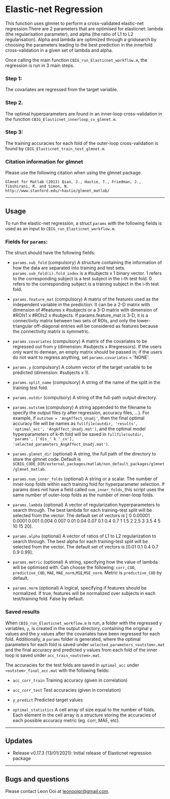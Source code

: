 # Elastic-net Regression

This function uses glmnet to perform a cross-validated elastic-net regression.There are 2 parameters that are optimised for elasticnet: lambda (the regularisation parameter), and alpha (the ratio of L1 to L2 regularisation). Alpha and lambda are optimized through a gridsearch by choosing the parameters leading to the best prediction in the innerfold cross-validation in a given set of lambda and alpha.

Once calling the main function `CBIG_run_Elasticnet_workflow.m`, the regression is run in 3 main steps.
### Step 1:
The covariates are regressed from the target variable.
### Step 2.
The optimal hyperparameters are found in an inner-loop cross-validation in the function `CBIG_Elasticnet_innerloop_cv_glmnet.m`.
### Step 3:
The training accuracies for each fold of the outer-loop cross-validation is found by `CBIG_Elasticnet_train_test_glmnet.m`.

### Citation information for glmnet

Please use the following citation when using the glmnet package.

```
Glmnet for Matlab (2013) Qian, J., Hastie, T., Friedman, J., Tibshirani, R. and Simon, N.
http://www.stanford.edu/~hastie/glmnet_matlab/
```

----

## Usage

To run the elastic-net regression, a struct `params` with the following fields is used as an input to `CBIG_run_Elasticnet_workflow.m`.

### Fields for `params`:
The struct should have the following fields:

   - `params.sub_fold` (compulsory)
     A structure containing the information of how the data are separated into training and test sets. `params.sub_fold(i).fold_index` is a #subjects x 1 binary vector. 1 refers to the corresponding subject is a test subject in the i-th test fold. 0 refers to the corresponding subject is a training subject in the i-th test fold.

   - `params.feature_mat` (compulsory)
     A matrix of the features used as the independent variable in the prediction. It can be a 2-D matrix with dimension of #features x #subjects or a 3-D matrix with dimension of #ROIs1 x #ROIs2 x #subjects. If params.feature_mat is 3-D, it is a connectivity matrix between two sets of ROIs, and only the lower-triangular off-diagonal entries will be considered as features because the connectivity matrix is symmetric.

   - `params.covariates` (compulsory)
     A matrix of the covariates to be regressed out from y (dimension: #subjects x #regressors). If the users only want to demean, an empty matrix should be passed in; if the users do not want to regress anything, set `params.covariates` = 'NONE'.

   - `params.y` (compulsory)
     A column vector of the target variable to be predicted (dimension: #subjects x 1).

   - `params.split_name` (compulsory)
     A string of the name of the split in the training test fold.

   - `params.outdir` (compulsory)
     A string of the full-path output directory.
 
   - `params.outstem` (compulsory)
     A string appended to the filename to specify the output files (y after regression, accuracy files, ...). For example, if `outstem = 'AngAffect_Unadj'`, then the final optimal accuracy file will be names as `fullfile(outdir, 'results', 'optimal_acc', 'AngAffect_Unadj.mat')`, and the optimal model hyperparameters of k-th fold will be saved in `fullfile(outdir, 'params', ['dis_' k '_cv'], 'selected_parameters_AngAffect_Unadj.mat')`.

   - `params.glmnet_dir` (optional)
     A string, the full path of the directory to store the glmnet code. Default is `$CBIG_CODE_DIR/external_packages/matlab/non_default_packages/glmnet/glmnet_matlab`.

   - `params.num_inner_folds` (optional)
     A string or a scalar. The number of inner-loop folds within each training fold for hyperparameter selection. If params does not have a field called `num_inner_folds`, this script uses the same number of outer-loop folds as the number of inner-loop folds.

   - `params.lambda` (optional)
     A vector of regularization hyperparameters to search through. The best lambda for each training-test split will be selected from the vector. The default set of vectors is [ 0 0.00001 0.0001 0.001 0.004 0.007 0.01 0.04 0.07 0.1 0.4 0.7 1 1.5 2 2.5 3 3.5 4 5 10 15 20].

   - `params.alpha` (optional)
     A vector of ratios of L1 to L2 regularization to search through. The best alpha for each training-test split will be selected from the vector. The default set of vectors is [0.01 0.1 0.4 0.7 0.9 0.99].

   - `params.metric` (optional)
     A string, specifying how the value of lambda will be optimised with. Can choose the following: `corr`, `COD`, `predictive_COD`, `MAE`, `MAE_norm`,`MSE`,`MSE_norm`. Metric is `predictive_COD` by default.

   - `params.norm` (optional)
     A logical, specifying if features should be normalized. If true, features will be normalized over subjects in each test/training fold. False by default.


### Saved results

When `CBIG_run_Elasticnet_workflow.m` is run, a folder with the regressed y variables, `y`, is created in the output directory, containing the original y values and the y values after the covariates have been regressed for each fold. Additionally, a `params` folder is generated, where the optimal parameters for each fold is saved under `selected_parameters_<outstem>.mat` and the final accuracy and predicted y values from each fold of the inner loop is saved under `acc_train_<outstem>.mat`.

The accuracies for the test folds are saved in `optimal_acc` under `<outstem>_final_acc.mat` with the following fields: 

   - `acc_corr_train`
     Training accuracy (given in correlation)

   - `acc_corr_test`
     Test accuracies (given in correlation)

   - `y_predict` 
     Predicted target values

   - `optimal_statistics`
     A cell array of size equal to the number of folds. Each element in the cell array is a structure storing the accuracies of each possible accuracy metric (eg. corr, MAE, etc).

----
## Updates

- Release v0.17.3 (13/01/2021): Initial release of Elasticnet regression package

----
## Bugs and questions
Please contact Leon Ooi at leonooiqr@gmail.com.
